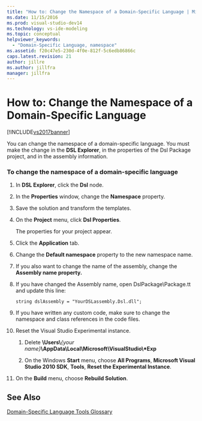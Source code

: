 ```yaml
---
title: "How to: Change the Namespace of a Domain-Specific Language | Microsoft Docs"
ms.date: 11/15/2016
ms.prod: visual-studio-dev14
ms.technology: vs-ide-modeling
ms.topic: conceptual
helpviewer_keywords:
  - "Domain-Specific Language, namespace"
ms.assetid: f20c47e5-230d-4f0e-812f-5c6edb86866c
caps.latest.revision: 21
author: jillre
ms.author: jillfra
manager: jillfra
---
```

# How to: Change the Namespace of a Domain-Specific Language
[!INCLUDE[vs2017banner](../includes/vs2017banner.md)]

You can change the namespace of a domain-specific language. You must make the change in the **DSL Explorer**, in the properties of the Dsl Package project, and in the assembly information.

### To change the namespace of a domain-specific language

1. In **DSL Explorer**, click the **Dsl** node.

2. In the **Properties** window, change the **Namespace** property.

3. Save the solution and transform the templates.

4. On the **Project** menu, click **Dsl Properties**.

     The properties for your project appear.

5. Click the **Application** tab.

6. Change the **Default namespace** property to the new namespace name.

7. If you also want to change the name of the assembly, change the **Assembly name property.**

8. If you have changed the Assembly name, open DslPackage\Package.tt and update this line:

     `string dslAssembly = "YourDSLassembly.Dsl.dll";`

9. If you have written any custom code, make sure to change the namespace and class references in the code files.

10. Reset the Visual Studio Experimental instance.

    1. Delete **\Users\\**_{your name}_**\AppData\Local\Microsoft\VisualStudio\\\*Exp**

    2. On the Windows **Start** menu, choose **All Programs**, **Microsoft Visual Studio 2010 SDK**, **Tools**, **Reset the Experimental Instance**.

11. On the **Build** menu, choose **Rebuild Solution**.

## See Also
 [Domain-Specific Language Tools Glossary](https://msdn.microsoft.com/ca5e84cb-a315-465c-be24-76aa3df276aa)
